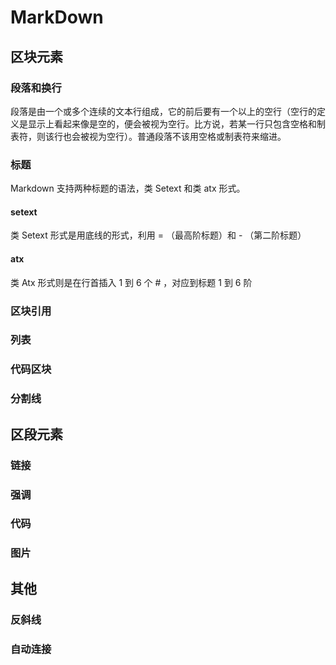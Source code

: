 # MarkDown
## 区块元素
### 段落和换行
段落是由一个或多个连续的文本行组成，它的前后要有一个以上的空行（空行的定义是显示上看起来像是空的，便会被视为空行。比方说，若某一行只包含空格和制表符，则该行也会被视为空行）。普通段落不该用空格或制表符来缩进。
### 标题
Markdown 支持两种标题的语法，类 Setext 和类 atx 形式。
#### setext
类 Setext 形式是用底线的形式，利用 = （最高阶标题）和 - （第二阶标题）
#### atx
类 Atx 形式则是在行首插入 1 到 6 个 # ，对应到标题 1 到 6 阶
### 区块引用
### 列表
### 代码区块
### 分割线
## 区段元素
### 链接
### 强调
### 代码
### 图片
## 其他
### 反斜线
### 自动连接




